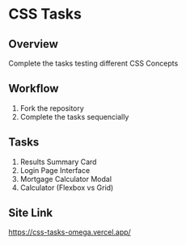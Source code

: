 # CSS Tasks

## Overview
Complete the tasks testing different CSS Concepts

## Workflow
1. Fork the repository 
2. Complete the tasks sequencially

## Tasks

1. Results Summary Card
2. Login Page Interface
3. Mortgage Calculator Modal
4. Calculator (Flexbox vs Grid)

## Site Link  
https://css-tasks-omega.vercel.app/
